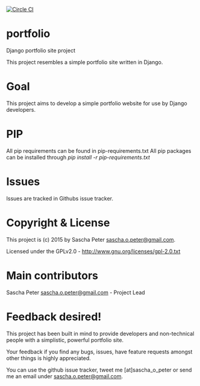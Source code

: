 [![Circle CI](https://circleci.com/gh/Sascha-Peter/portfolio.svg?style=svg)](https://circleci.com/gh/Sascha-Peter/portfolio)

# portfolio
Django portfolio site project

This project resembles a simple portfolio site written in Django.

# Goal
This project aims to develop a simple portfolio website for use by Django developers.

# PIP
All pip requirements can be found in pip-requirements.txt
All pip packages can be installed through *pip install -r pip-requirements.txt*

# Issues
Issues are tracked in Githubs issue tracker.

# Copyright & License
This project is (c) 2015 by Sascha Peter <sascha.o.peter@gmail.com>.

Licensed under the GPLv2.0 - http://www.gnu.org/licenses/gpl-2.0.txt

# Main contributors
Sascha Peter <sascha.o.peter@gmail.com> - Project Lead

# Feedback desired!
This project has been built in mind to provide developers and non-technical people
with a simplistic, powerful portfolio site.

Your feedback if you find any bugs, issues, have feature requests amongst other things
is highly appreciated.

You can use the github issue tracker, tweet me [at]sascha_o_peter or send
me an email under sascha.o.peter@gmail.com.
